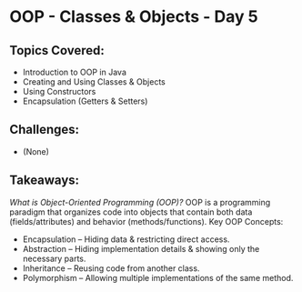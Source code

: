 # OOP - Classes & Objects - Day 5
## Topics Covered:
- Introduction to OOP in Java
- Creating and Using Classes & Objects
- Using Constructors
- Encapsulation (Getters & Setters)

## Challenges:
- (None)
## Takeaways:
*What is Object-Oriented Programming (OOP)?* OOP is a programming paradigm that organizes code into objects that contain both data (fields/attributes) and behavior (methods/functions).
Key OOP Concepts:
- Encapsulation – Hiding data & restricting direct access.
- Abstraction – Hiding implementation details & showing only the necessary parts.
- Inheritance – Reusing code from another class.
- Polymorphism – Allowing multiple implementations of the same method.
